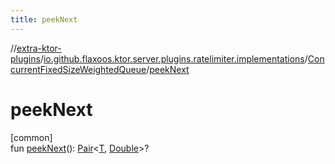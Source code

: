 ```yaml
---
title: peekNext
---
```

//[extra-ktor-plugins](../../../index.md)/[io.github.flaxoos.ktor.server.plugins.ratelimiter.implementations](../index.md)/[ConcurrentFixedSizeWeightedQueue](index.md)/[peekNext](peek-next.md)



# peekNext



[common]\
fun [peekNext](peek-next.md)(): [Pair](https://kotlinlang.org/api/latest/jvm/stdlib/kotlin/-pair/index.md)&lt;[T](index.md), [Double](https://kotlinlang.org/api/latest/jvm/stdlib/kotlin/-double/index.md)&gt;?




